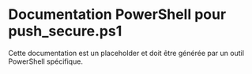 # Documentation PowerShell pour push_secure.ps1

Cette documentation est un placeholder et doit être générée par un outil PowerShell spécifique.
